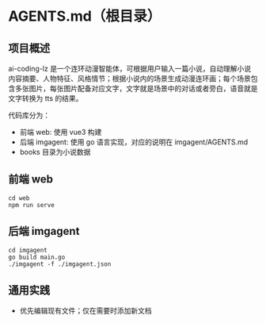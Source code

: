 # AGENTS.md（根目录）

## 项目概述
   ai-coding-lz 是一个连环动漫智能体，可根据用户输入一篇小说，自动理解小说内容摘要、人物特征、风格情节；根据小说内的场景生成动漫连环画；每个场景包含多张图片，每张图片配备对应文字，文字就是场景中的对话或者旁白，语音就是文字转换为 tts 的结果。

代码库分为：
- 前端 web: 使用 vue3 构建
- 后端 imgagent: 使用 go 语言实现，对应的说明在 imgagent/AGENTS.md
- books 目录为小说数据

## 前端 web
``` shell
cd web
npm run serve
```

## 后端 imgagent

```shell
cd imgagent
go build main.go
./imgagent -f ./imgagent.json
```

## 通用实践
- 优先编辑现有文件；仅在需要时添加新文档

